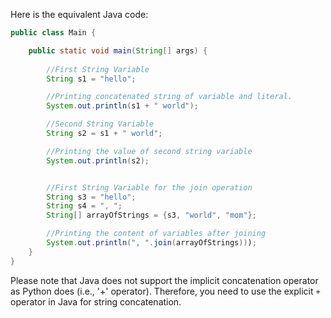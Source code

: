 Here is the equivalent Java code:

```java
public class Main {

    public static void main(String[] args) {
        
        //First String Variable
        String s1 = "hello";

        //Printing concatenated string of variable and literal.
        System.out.println(s1 + " world");

        //Second String Variable
        String s2 = s1 + " world";

        //Printing the value of second string variable
        System.out.println(s2);


        //First String Variable for the join operation
        String s3 = "hello";
        String s4 = ", ";
        String[] arrayOfStrings = {s3, "world", "mom"};

        //Printing the content of variables after joining
        System.out.println(", ".join(arrayOfStrings)));
    }
}
```
Please note that Java does not support the implicit concatenation operator as Python does (i.e., '+' operator). Therefore, you need to use the explicit `+` operator in Java for string concatenation.
